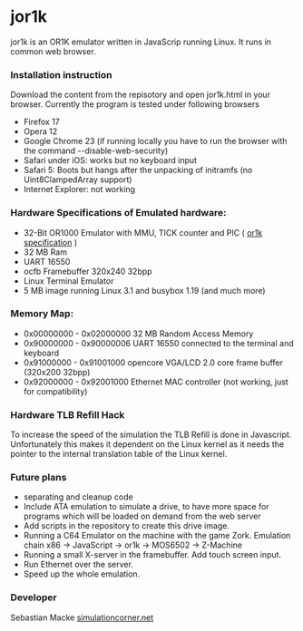 # jor1k

jor1k is an  OR1K emulator written in JavaScrip running Linux. It runs in common web browser.

### Installation instruction
Download the content from the repisotory and open jor1k.html in your browser. Currently the program is tested under following browsers
* Firefox 17
* Opera 12
* Google Chrome 23 (if running locally you have to run the browser with the command --disable-web-security)
* Safari under iOS: works but no keyboard input
* Safari 5: Boots but hangs after the unpacking of initramfs (no Uint8ClampedArray support)
* Internet Explorer: not working

### Hardware Specifications of Emulated hardware:

* 32-Bit OR1000 Emulator with MMU, TICK counter and PIC ( [or1k specification](http://opencores.org/or1k/Main_Page) )
* 32 MB Ram
* UART 16550
* ocfb Framebuffer 320x240 32bpp
* Linux Terminal Emulator
* 5 MB image running Linux 3.1 and busybox 1.19 (and much more)
    
### Memory Map:

* 0x00000000 - 0x02000000    	32 MB Random Access Memory
* 0x90000000 - 0x90000006 		UART 16550 connected to the terminal and keyboard
* 0x91000000 - 0x91001000		opencore VGA/LCD 2.0 core frame buffer (320x200 32bpp)
* 0x92000000 - 0x92001000		Ethernet MAC controller (not working, just for compatibility)

### Hardware TLB Refill Hack
To increase the speed of the simulation the TLB Refill is done in Javascript. Unfortunately 
this makes it dependent on the Linux kernel as it needs the pointer to the internal translation table of 
the Linux kernel.

### Future plans
* separating and cleanup code 
* Include ATA emulation to simulate a drive, to have more space for programs which will be loaded on demand from the web server
* Add scripts in the repository to create this drive image.
* Running a C64 Emulator on the machine with the game Zork.
Emulation chain x86 -> JavaScript -> or1k -> MOS6502 -> Z-Machine
* Running a small X-server in the framebuffer. Add touch screen input.
* Run Ethernet over the server.
* Speed up the whole emulation.


### Developer
Sebastian Macke [simulationcorner.net](http://simulationcorner.net)
